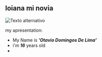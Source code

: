 ## loiana mi novia 

![Texto alternativo](https://i.pinimg.com/736x/a9/a8/53/a9a8533cd3f519ab8928ef5696f16f9a.jpg)


my apresentation:

- My Name is **_'Otavio Domingos De Lima'_**
- i'm **_16_** years old
- 

